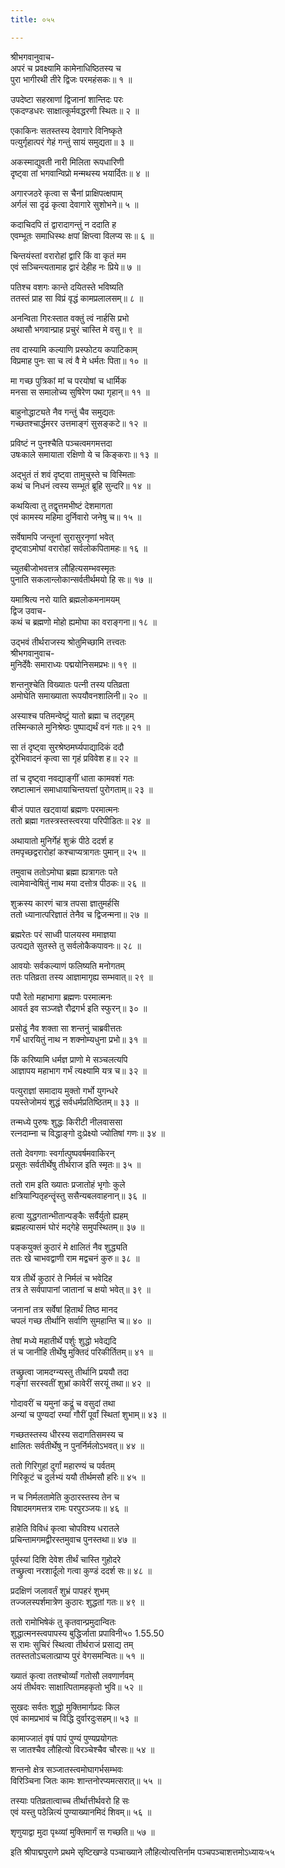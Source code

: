 ```yaml
---
title: ०५५

---
```

श्रीभगवानुवाच-  
अपरं च प्रवक्ष्यामि कामेनाधिष्ठितस्य च  
पुरा भागीरथी तीरे द्विजः परमहंसकः॥ १ ॥


उपदेष्टा सहस्राणां द्विजानां शान्तिदः परः  
एकदण्डधरः साक्षात्कूर्मवद्धरणी स्थितः॥ २ ॥


एकाकिनः सतस्तस्य देवागारे विनिष्कृते  
पत्युर्गृहात्परं गेहं गन्तुं सायं समुद्यता॥ ३ ॥


अकस्माद्युवती नारी मिलिता रूपधारिणी  
दृष्ट्वा तां भगवान्विप्रो मन्मथस्य भयार्दितः॥ ४ ॥


अगारजठरे कृत्वा स चैनां प्राक्षिपत्क्षपाम्  
अर्गलं सा दृढं कृत्वा देवागारे सुशोभने॥ ५ ॥


कदाचिदपि तं द्वारादागन्तुं न ददाति ह  
एवम्भूतः समाधिस्थः क्षपां क्षिप्त्वा विलप्य सः॥ ६ ॥


चिन्तयंस्तां वरारोहां द्वारि किं वा कृतं मम  
एवं सञ्चिन्त्यतामाह द्वारं देहीह नः प्रिये॥ ७ ॥


पतिश्च वशगः कान्ते दयितस्ते भविष्यति  
ततस्तं प्राह सा विप्रं वृद्धं कामप्रलालसम्॥ ८ ॥


अनन्विता गिरःस्तात वक्तुं त्वं नार्हसि प्रभो  
अथासौ भगवान्प्राह प्रचुरं चास्ति मे वसु॥ ९ ॥


तव दास्यामि कल्याणि प्रस्फोटय कपाटिकाम्  
विप्रमाह पुनः सा च त्वं वै मे धर्मतः पिता॥ १० ॥


मा गच्छ पुत्रिकां मां च परयोषां च धार्मिक  
मनसा स समालोच्य सुषिरेण पथा गृहान्॥ ११ ॥


बाहुनोद्धाट्यते नैव गन्तुं चैव समुद्यतः  
गच्छतश्चार्द्धमरर उत्तमाङ्गं सुसङ्कटे॥ १२ ॥


प्रविष्टं न पुनश्चैति पञ्चत्वमगमत्तदा  
उषःकाले समायाता रक्षिणो ये च किङ्कराः॥ १३ ॥


अद्भुतं तं शवं दृष्ट्वा तामुचुस्ते च विस्मिताः  
कथं च निधनं त्वस्य सम्भूतं ब्रूहि सुन्दरि॥ १४ ॥


कथयित्वा तु तद्वृत्तमभीष्टं देशमागता  
एवं कामस्य महिमा दुर्निवारो जनेषु च॥ १५ ॥


सर्वेषामपि जन्तूनां सुरासुरनृणां भवेत्  
दृष्ट्वाऽमोघां वरारोहां सर्वलोकपितामहः॥ १६ ॥


च्युतबीजोभवत्तत्र लौहित्यसम्भवस्मृतः  
पुनाति सकलान्लोकान्सर्वतीर्थमयो हि सः॥ १७ ॥


यमाश्रित्य नरो याति ब्रह्मलोकमनामयम्  
द्विज उवाच-  
कथं च ब्रह्मणो मोहो ह्यमोघा का वराङ्गना॥ १८ ॥


उद्भवं तीर्थराजस्य श्रोतुमिच्छामि तत्त्वतः  
श्रीभगवानुवाच-  
मुनिर्देवैः समाराध्यः पद्मयोनिसमप्रभः॥ १९ ॥


शन्तनुश्चेति विख्यातः पत्नी तस्य पतिव्रता  
अमोघेति समाख्याता रूपयौवनशालिनी॥ २० ॥


अस्याश्च पतिमन्वेष्टुं यातो ब्रह्मा च तद्गृहम्  
तस्मिन्काले मुनिश्रेष्ठः पुष्पाद्यर्थं वनं गतः॥ २१ ॥


सा तं दृष्ट्वा सुरश्रेष्ठमर्घ्यपाद्यादिकं ददौ  
दूरेभिवादनं कृत्वा सा गृहं प्रविवेश ह॥ २२ ॥


तां च दृष्ट्वा नवद्याङ्गीं धाता कामवशं गतः  
स्रष्टात्मानं समाधायाचिन्तयत्तां पुरोगताम्॥ २३ ॥


बीजं पपात खट्वायां ब्रह्मणः परमात्मनः  
ततो ब्रह्मा गतस्त्रस्तस्त्वरया परिपीडितः॥ २४ ॥


अथायातो मुनिर्गेहं शुक्रं पीठे ददर्श ह  
तमपृच्छद्वरारोहां कश्चाप्यत्रागतः पुमान्॥ २५ ॥


तमुवाच ततोऽमोघा ब्रह्मा ह्यत्रागतः पते  
त्वामेवान्वेषितुं नाथ मया दत्तोत्र पीठकः॥ २६ ॥


शुक्रस्य कारणं चात्र तपसा ज्ञातुमर्हसि  
ततो ध्यानात्परिज्ञातं तेनैव च द्विजन्मना॥ २७ ॥


ब्रह्मरेतः परं साध्वी पालयस्व ममाज्ञया  
उत्पद्यते सुतस्ते तु सर्वलोकैकपावनः॥ २८ ॥


आवयोः सर्वकल्याणं फलिष्यति मनोगतम्  
ततः पतिव्रता तस्य आज्ञामागृह्य सम्भवात्॥ २९ ॥


पपौ रेतो महाभागा ब्रह्मणः परमात्मनः  
आवर्त इव सञ्जज्ञे रौद्रगर्भ इति स्फुरन्॥ ३० ॥


प्रसोढुं नैव शक्ता सा शन्तनुं चाब्रवीत्ततः  
गर्भं धारयितुं नाथ न शक्नोम्यधुना प्रभो॥ ३१ ॥


किं करिष्यामि धर्मज्ञ प्राणो मे सञ्चलत्यपि  
आज्ञापय महाभाग गर्भं त्यक्ष्यामि यत्र च॥ ३२ ॥


पत्युराज्ञां समादाय मुक्तो गर्भो युगन्धरे  
पयस्तेजोमयं शुद्धं सर्वधर्मप्रतिष्ठितम्॥ ३३ ॥


तन्मध्ये पुरुषः शुद्धः किरीटी नीलवाससा  
रत्नदाम्ना च विद्धाङ्गो दुःप्रेक्ष्यो ज्योतिषां गणः॥ ३४ ॥


ततो देवगणाः स्वर्गात्पुष्पवर्षमवाकिरन्  
प्रसूतः सर्वतीर्थेषु तीर्थराज इति स्मृतः॥ ३५ ॥


ततो राम इति ख्यातः प्रजातोहं भृगोः कुले  
क्षत्रियान्पितृहन्तॄंस्तु ससैन्यबलवाहनान्॥ ३६ ॥


हत्वा युद्धगतान्भीतान्पङ्कैः सर्वैर्युतो ह्यहम्  
ब्रह्महत्यासमं घोरं मद्गेहे समुपस्थितम्॥ ३७ ॥


पङ्कयुक्तं कुठारं मे क्षालितं नैव शुद्ध्यति  
ततः खे चाभवद्वाणी राम मद्वचनं कुरु॥ ३८ ॥


यत्र तीर्थे कुठारं ते निर्मलं च भवेदिह  
तत्र ते सर्वपापानां जातानां च क्षयो भवेत्॥ ३९ ॥


जनानां तत्र सर्वेषां हितार्थं तिष्ठ मानद  
चपलं गच्छ तीर्थानि सर्वाणि सुमहान्ति च॥ ४० ॥


तेषां मध्ये महातीर्थे पर्शुः शुद्धो भवेद्यदि  
तं च जानीहि तीर्थेषु मुक्तिदं परिकीर्तितम्॥ ४१ ॥


तच्छ्रुत्वा जामदग्न्यस्तु तीर्थानि प्रययौ तदा  
गङ्गां सरस्वतीं शुभ्रां कावेरीं सरयूं तथा॥ ४२ ॥


गोदावरीं च यमुनां कद्रूं च वसुदां तथा  
अन्यां च पुण्यदां रम्यां गौरीं पूर्वां स्थितां शुभाम्॥ ४३ ॥


गच्छतस्तस्य धीरस्य सदागतिसमस्य च  
क्षालितः सर्वतीर्थेषु न पुनर्निर्मलोऽभवत्॥ ४४ ॥


ततो गिरिगुहां दुर्गां महारण्यं च पर्वतम्  
गिरिकूटं च दुर्लभ्यं ययौ तीर्थमसौ हरिः॥ ४५ ॥


न च निर्मलतामेति कुठारस्तस्य तेन च  
विषादमगमत्तत्र रामः परपुरञ्जयः॥ ४६ ॥


हाहेति विविधं कृत्वा चोपविश्य धरातले  
प्रचिन्तामगमद्वीरस्तमुवाच पुनस्तथा॥ ४७ ॥


पूर्वस्यां दिशि देवेश तीर्थं चास्ति गुहोदरे  
तच्छ्रुत्वा नरशार्दूलो गत्वा कुण्डं ददर्श सः॥ ४८ ॥


प्रदक्षिणं जलावर्तं शुभ्रं पापहरं शुभम्  
तज्जलस्पर्शमात्रेण कुठारः शुद्धतां गतः॥ ४९ ॥


ततो रामोभिषेकं तु कृतवान्प्रमुदान्वितः  
शुद्धात्मनस्त्वपापस्य बुद्धिर्जाता प्रपाविनी५० 1.55.50  
स रामः सुचिरं स्थित्वा तीर्थराजं प्रसाद्य तम्  
ततस्ततोऽचलात्प्राप्य पुरं वेगसमन्वितः॥ ५१ ॥


ख्यातं कृत्वा ततश्चोर्व्यां गतोसौ लवणार्णवम्  
अयं तीर्थवरः साक्षात्पितामहकृतो भुवि॥ ५२ ॥


सुखदः सर्वतः शुद्धो मुक्तिमार्गप्रदः किल  
एवं कामप्रभावं च विद्धि दुर्वारदुःसहम्॥ ५३ ॥


कामाज्जातं वृषं पापं पुण्यं पुण्यप्रयोगतः  
स जातश्चैव लौहित्यो विरञ्चेश्चैव चौरसः॥ ५४ ॥


शन्तनो क्षेत्र सञ्जातस्त्वमोघागर्भसम्भवः  
विरिञ्चिना जितः कामः शान्तनोरप्यमत्सरात्॥ ५५ ॥


तस्याः पतिव्रतात्वाच्च तीर्थात्तीर्थवरो हि सः  
एवं यस्तु पठेन्नित्यं पुण्याख्यानमिदं शिवम्॥ ५६ ॥


शृणुयाद्वा मुदा पृथ्व्यां मुक्तिमार्गं स गच्छति॥ ५७ ॥


इति श्रीपाद्मपुराणे प्रथमे सृष्टिखण्डे पञ्चाख्याने लौहित्योत्पत्तिर्नाम पञ्चपञ्चाशत्तमोऽध्यायः५५